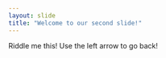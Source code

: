 ```yaml
---
layout: slide
title: "Welcome to our second slide!"
---
```

Riddle me this!
Use the left arrow to go back!
